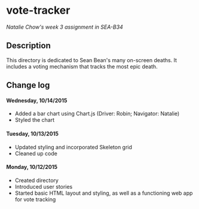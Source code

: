 # vote-tracker
_Natalie Chow's week 3 assignment in SEA-B34_

## Description
This directory is dedicated to Sean Bean's many on-screen deaths. It includes a voting mechanism that tracks the most epic death.

## Change log

#### Wednesday, 10/14/2015
- Added a bar chart using Chart.js (Driver: Robin; Navigator: Natalie)
- Styled the chart

#### Tuesday, 10/13/2015
- Updated styling and incorporated Skeleton grid
- Cleaned up code

#### Monday, 10/12/2015
- Created directory
- Introduced user stories
- Started basic HTML layout and styling, as well as a functioning web app for vote tracking

